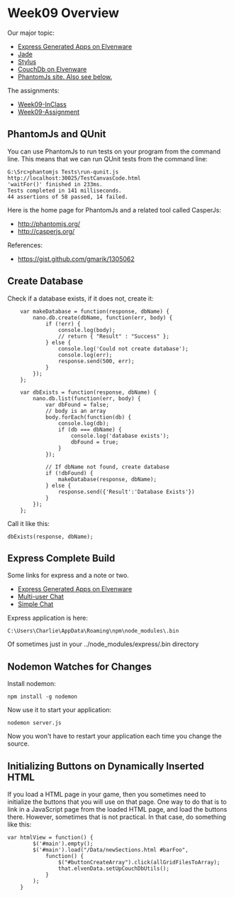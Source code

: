 Week09 Overview
===============

Our major topic:

- [Express Generated Apps on Elvenware](http://www.elvenware.com/charlie/development/web/JavaScript/NodeJs.html#express-generated-applications)
- [Jade](http://jade-lang.com/)
- [Stylus](http://learnboost.github.io/stylus/)
- [CouchDb on Elvenware](http://www.elvenware.com/charlie/development/database/NoSql/CouchDb.html)
- [PhantomJs site. Also see below.](http://phantomjs.org/)

The assignments:

- [Week09-InClass](http://www.elvenware.com/charlie/books/CloudNotes/Prog282/Week09-InClass.html)
- [Week09-Assignment](http://www.elvenware.com/charlie/books/CloudNotes/Prog282/Week09-Assignment.html)


PhantomJs and QUnit
-------------------

You can use PhantomJs to run tests on your program from the command line. This
means that we can run QUnit tests from the command line:

~~~~
G:\Src>phantomjs Tests\run-qunit.js http://localhost:30025/TestCanvasCode.html
'waitFor()' finished in 233ms.
Tests completed in 141 milliseconds.
44 assertions of 58 passed, 14 failed.
~~~~

Here is the home page for PhantomJs and a related tool called CasperJs:

- <http://phantomjs.org/>
- <http://casperjs.org/>

References:

- <https://gist.github.com/gmarik/1305062>


Create Database
---------------

Check if a database exists, if it does not, create it:

~~~~
	var makeDatabase = function(response, dbName) {
		nano.db.create(dbName, function(err, body) {
			if (!err) {
				console.log(body);
				// return { "Result" : "Success" };
			} else {
				console.log('Could not create database');
				console.log(err);
				response.send(500, err);
			}
		});
	};

	var dbExists = function(response, dbName) {
		nano.db.list(function(err, body) {
			var dbFound = false;
			// body is an array
			body.forEach(function(db) {
				console.log(db);
				if (db === dbName) {
					console.log('database exists');
					dbFound = true;
				}
			});
			
			// If dbName not found, create database			
			if (!dbFound) {
				makeDatabase(response, dbName);
			} else {
				response.send({'Result':'Database Exists'})
			}
		});
	};
~~~~

Call it like this:

	dbExists(response, dbName);

Express Complete Build
----------------------

Some links for express and a note or two.

- [Express Generated Apps on Elvenware](http://www.elvenware.com/charlie/development/web/JavaScript/NodeJs.html#express-generated-applications)
- [Multi-user Chat](http://blog.jtmoon.com/real-time-application-multi-user-chat-application-using-node-js-socket-io-and-ember-js/)
- [Simple Chat](http://tech.pro/tutorial/1097/simple-chat-nodejs-plus-websockets)


Express application is here:

~~~~
C:\Users\Charlie\AppData\Roaming\npm\node_modules\.bin
~~~~

Of sometimes just in your ../node_modules/express/.bin directory

Nodemon Watches for Changes
---------------------------

Install nodemon:

	npm install -g nodemon
	
Now use it to start your application:

	nodemon server.js
	
Now you won't have to restart your application each time you change
the source.


Initializing Buttons on Dynamically Inserted HTML
-------------------------------------------------

If you load a HTML page in your game, then you sometimes need
to initialize the buttons that you will use on that page. One
way to do that is to link in a JavaScript page from the loaded
HTML page, and load the buttons there. However, sometimes that
is not practical. In that case, do something like this:

~~~~
var htmlView = function() {
		$('#main').empty();
		$('#main').load("/Data/newSections.html #barFoo",
			function() {
				$("#buttonCreateArray").click(allGridFilesToArray);
				that.elvenData.setUpCouchDbUtils();
			}
		);
	}
~~~~
